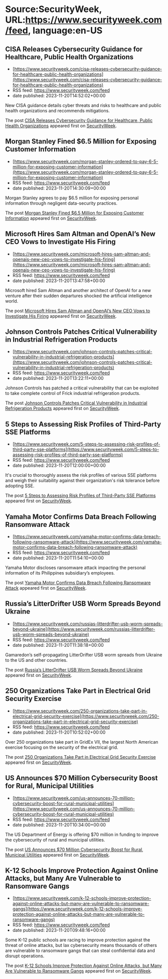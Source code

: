 # Source:SecurityWeek, URL:https://www.securityweek.com/feed, language:en-US

## CISA Releases Cybersecurity Guidance for Healthcare, Public Health Organizations
 - [https://www.securityweek.com/cisa-releases-cybersecurity-guidance-for-healthcare-public-health-organizations](https://www.securityweek.com/cisa-releases-cybersecurity-guidance-for-healthcare-public-health-organizations)
 - RSS feed: https://www.securityweek.com/feed
 - date published: 2023-11-20T14:52:02+00:00

<p>New CISA guidance details cyber threats and risks to healthcare and public health organizations and recommends mitigations.</p>
<p>The post <a href="https://www.securityweek.com/cisa-releases-cybersecurity-guidance-for-healthcare-public-health-organizations/">CISA Releases Cybersecurity Guidance for Healthcare, Public Health Organizations</a> appeared first on <a href="https://www.securityweek.com">SecurityWeek</a>.</p>

## Morgan Stanley Fined $6.5 Million for Exposing Customer Information
 - [https://www.securityweek.com/morgan-stanley-ordered-to-pay-6-5-million-for-exposing-customer-information](https://www.securityweek.com/morgan-stanley-ordered-to-pay-6-5-million-for-exposing-customer-information)
 - RSS feed: https://www.securityweek.com/feed
 - date published: 2023-11-20T14:30:09+00:00

<p>Morgan Stanley agrees to pay $6.5 million for exposing personal information through negligent data-security practices.</p>
<p>The post <a href="https://www.securityweek.com/morgan-stanley-ordered-to-pay-6-5-million-for-exposing-customer-information/">Morgan Stanley Fined $6.5 Million for Exposing Customer Information</a> appeared first on <a href="https://www.securityweek.com">SecurityWeek</a>.</p>

## Microsoft Hires Sam Altman and OpenAI’s New CEO Vows to Investigate His Firing
 - [https://www.securityweek.com/microsoft-hires-sam-altman-and-openais-new-ceo-vows-to-investigate-his-firing](https://www.securityweek.com/microsoft-hires-sam-altman-and-openais-new-ceo-vows-to-investigate-his-firing)
 - RSS feed: https://www.securityweek.com/feed
 - date published: 2023-11-20T13:47:58+00:00

<p>Microsoft hired Sam Altman and another architect of OpenAI for a new venture after their sudden departures shocked the artificial intelligence world.</p>
<p>The post <a href="https://www.securityweek.com/microsoft-hires-sam-altman-and-openais-new-ceo-vows-to-investigate-his-firing/">Microsoft Hires Sam Altman and OpenAI’s New CEO Vows to Investigate His Firing</a> appeared first on <a href="https://www.securityweek.com">SecurityWeek</a>.</p>

## Johnson Controls Patches Critical Vulnerability in Industrial Refrigeration Products
 - [https://www.securityweek.com/johnson-controls-patches-critical-vulnerability-in-industrial-refrigeration-products](https://www.securityweek.com/johnson-controls-patches-critical-vulnerability-in-industrial-refrigeration-products)
 - RSS feed: https://www.securityweek.com/feed
 - date published: 2023-11-20T13:22:11+00:00

<p>Johnson Controls has patched a critical vulnerability that can be exploited to take complete control of Frick industrial refrigeration products. </p>
<p>The post <a href="https://www.securityweek.com/johnson-controls-patches-critical-vulnerability-in-industrial-refrigeration-products/">Johnson Controls Patches Critical Vulnerability in Industrial Refrigeration Products</a> appeared first on <a href="https://www.securityweek.com">SecurityWeek</a>.</p>

## 5 Steps to Assessing Risk Profiles of Third-Party SSE Platforms
 - [https://www.securityweek.com/5-steps-to-assessing-risk-profiles-of-third-party-sse-platforms](https://www.securityweek.com/5-steps-to-assessing-risk-profiles-of-third-party-sse-platforms)
 - RSS feed: https://www.securityweek.com/feed
 - date published: 2023-11-20T12:00:00+00:00

<p>It's crucial to thoroughly assess the risk profiles of various SSE platforms and weigh their suitability against their organization's risk tolerance before adopting SSE.</p>
<p>The post <a href="https://www.securityweek.com/5-steps-to-assessing-risk-profiles-of-third-party-sse-platforms/">5 Steps to Assessing Risk Profiles of Third-Party SSE Platforms</a> appeared first on <a href="https://www.securityweek.com">SecurityWeek</a>.</p>

## Yamaha Motor Confirms Data Breach Following Ransomware Attack
 - [https://www.securityweek.com/yamaha-motor-confirms-data-breach-following-ransomware-attack](https://www.securityweek.com/yamaha-motor-confirms-data-breach-following-ransomware-attack)
 - RSS feed: https://www.securityweek.com/feed
 - date published: 2023-11-20T11:54:10+00:00

<p>Yamaha Motor discloses ransomware attack impacting the personal information of its Philippines subsidiary’s employees.</p>
<p>The post <a href="https://www.securityweek.com/yamaha-motor-confirms-data-breach-following-ransomware-attack/">Yamaha Motor Confirms Data Breach Following Ransomware Attack</a> appeared first on <a href="https://www.securityweek.com">SecurityWeek</a>.</p>

## Russia’s LitterDrifter USB Worm Spreads Beyond Ukraine
 - [https://www.securityweek.com/russias-litterdrifter-usb-worm-spreads-beyond-ukraine](https://www.securityweek.com/russias-litterdrifter-usb-worm-spreads-beyond-ukraine)
 - RSS feed: https://www.securityweek.com/feed
 - date published: 2023-11-20T11:38:18+00:00

<p>Gamaredon’s self-propagating LitterDrifter USB worm spreads from Ukraine to the US and other countries.</p>
<p>The post <a href="https://www.securityweek.com/russias-litterdrifter-usb-worm-spreads-beyond-ukraine/">Russia&#8217;s LitterDrifter USB Worm Spreads Beyond Ukraine</a> appeared first on <a href="https://www.securityweek.com">SecurityWeek</a>.</p>

## 250 Organizations Take Part in Electrical Grid Security Exercise
 - [https://www.securityweek.com/250-organizations-take-part-in-electrical-grid-security-exercise](https://www.securityweek.com/250-organizations-take-part-in-electrical-grid-security-exercise)
 - RSS feed: https://www.securityweek.com/feed
 - date published: 2023-11-20T10:52:02+00:00

<p>Over 250 organizations take part in GridEx VII, the largest North American exercise focusing on the security of the electrical grid.</p>
<p>The post <a href="https://www.securityweek.com/250-organizations-take-part-in-electrical-grid-security-exercise/">250 Organizations Take Part in Electrical Grid Security Exercise</a> appeared first on <a href="https://www.securityweek.com">SecurityWeek</a>.</p>

## US Announces $70 Million Cybersecurity Boost for Rural, Municipal Utilities
 - [https://www.securityweek.com/us-announces-70-million-cybersecurity-boost-for-rural-municipal-utilities](https://www.securityweek.com/us-announces-70-million-cybersecurity-boost-for-rural-municipal-utilities)
 - RSS feed: https://www.securityweek.com/feed
 - date published: 2023-11-20T10:34:00+00:00

<p>The US Department of Energy is offering $70 million in funding to improve the cybersecurity of rural and municipal utilities.</p>
<p>The post <a href="https://www.securityweek.com/us-announces-70-million-cybersecurity-boost-for-rural-municipal-utilities/">US Announces $70 Million Cybersecurity Boost for Rural, Municipal Utilities</a> appeared first on <a href="https://www.securityweek.com">SecurityWeek</a>.</p>

## K-12 Schools Improve Protection Against Online Attacks, but Many Are Vulnerable to Ransomware Gangs
 - [https://www.securityweek.com/k-12-schools-improve-protection-against-online-attacks-but-many-are-vulnerable-to-ransomware-gangs](https://www.securityweek.com/k-12-schools-improve-protection-against-online-attacks-but-many-are-vulnerable-to-ransomware-gangs)
 - RSS feed: https://www.securityweek.com/feed
 - date published: 2023-11-20T09:48:16+00:00

<p>Some K-12 public schools are racing to improve protection against the threat of online attacks, but lax cybersecurity means thousands of others are vulnerable to ransomware gangs that can steal confidential data and disrupt operations.</p>
<p>The post <a href="https://www.securityweek.com/k-12-schools-improve-protection-against-online-attacks-but-many-are-vulnerable-to-ransomware-gangs/">K-12 Schools Improve Protection Against Online Attacks, but Many Are Vulnerable to Ransomware Gangs</a> appeared first on <a href="https://www.securityweek.com">SecurityWeek</a>.</p>

